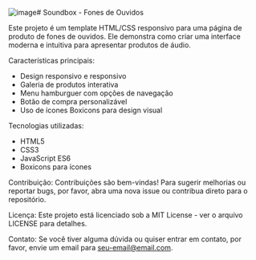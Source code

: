 ![image](https://github.com/user-attachments/assets/62738168-199a-48b5-8cf5-ff060cc73bed)# Soundbox - Fones de Ouvidos



Este projeto é um template HTML/CSS responsivo para uma página de produto de fones de ouvidos. Ele demonstra como criar uma interface moderna e intuitiva para apresentar produtos de áudio.

Características principais:
- Design responsivo e responsivo
- Galeria de produtos interativa
- Menu hamburguer com opções de navegação
- Botão de compra personalizável
- Uso de ícones Boxicons para design visual

Tecnologias utilizadas:
- HTML5
- CSS3
- JavaScript ES6
- Boxicons para ícones


Contribuição:
Contribuições são bem-vindas! Para sugerir melhorias ou reportar bugs, por favor, abra uma nova issue ou contribua direto para o repositório.

Licença:
Este projeto está licenciado sob a MIT License - ver o arquivo LICENSE para detalhes.

Contato:
Se você tiver alguma dúvida ou quiser entrar em contato, por favor, envie um email para seu-email@email.com.
